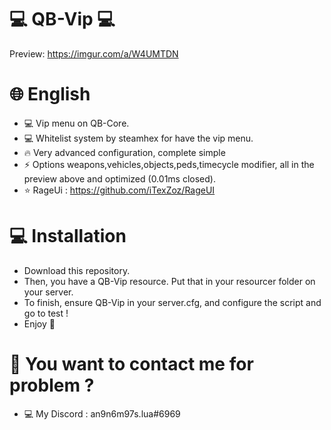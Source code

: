 # 💻 QB-Vip 💻
Preview: https://imgur.com/a/W4UMTDN

# 🌐 English
- 💻 Vip menu on QB-Core.
- 💻 Whitelist system by steamhex for have the vip menu.
- 🔥 Very advanced configuration, complete simple
- ⚡ Options weapons,vehicles,objects,peds,timecycle modifier, all in the preview above and optimized (0.01ms closed).
- ⭐ RageUi : https://github.com/iTexZoz/RageUI

# 💻 Installation
- Download this repository.
- Then, you have a QB-Vip resource. Put that in your resourcer folder on your server.
- To finish, ensure QB-Vip in your server.cfg, and configure the script and go to test !
- Enjoy 🤟

# 📱 You want to contact me for problem ?
- 💻 My Discord : an9n6m97s.lua#6969
